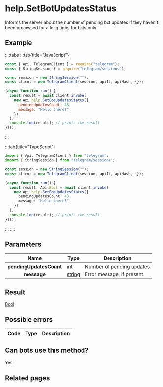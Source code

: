 # help.SetBotUpdatesStatus

Informs the server about the number of pending bot updates if they haven't been processed for a long time; for bots only

## Example

::::tabs
:::tab{title="JavaScript"}

```js
const { Api, TelegramClient } = require("telegram");
const { StringSession } = require("telegram/sessions");

const session = new StringSession("");
const client = new TelegramClient(session, apiId, apiHash, {});

(async function run() {
  const result = await client.invoke(
    new Api.help.SetBotUpdatesStatus({
      pendingUpdatesCount: 43,
      message: "Hello there!",
    })
  );
  console.log(result); // prints the result
})();
```

:::

:::tab{title="TypeScript"}

```ts
import { Api, TelegramClient } from "telegram";
import { StringSession } from "telegram/sessions";

const session = new StringSession("");
const client = new TelegramClient(session, apiId, apiHash, {});

(async function run() {
  const result: Api.Bool = await client.invoke(
    new Api.help.SetBotUpdatesStatus({
      pendingUpdatesCount: 43,
      message: "Hello there!",
    })
  );
  console.log(result); // prints the result
})();
```

:::
::::

## Parameters

|          Name           | Type                                            | Description               |
| :---------------------: | ----------------------------------------------- | ------------------------- |
| **pendingUpdatesCount** | [int](https://core.telegram.org/type/int)       | Number of pending updates |
|       **message**       | [string](https://core.telegram.org/type/string) | Error message, if present |

## Result

[Bool](https://core.telegram.org/type/Bool)

## Possible errors

| Code | Type | Description |
| :--: | ---- | ----------- |

## Can bots use this method?

Yes

## Related pages
